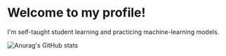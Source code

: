 # Welcome to my profile!
I'm self-taught student learning and practicing machine-learning models. 

 ![Anurag's GitHub stats](https://github-readme-stats.vercel.app/api?username=kacperaan&show_icons=true&theme=dark)
 
